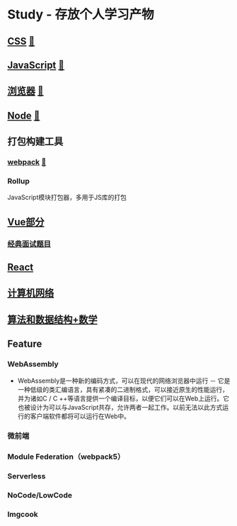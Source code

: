# Study - 存放个人学习产物
## <a href="./CSS">CSS</a> <a href="./CSS/README.md">📖</a> 

## <a href="./JavaScript">JavaScript</a> <a href="./JavaScript/README.md">📖</a> 

## <a href="./Web">浏览器</a> <a  href="./Web/README.md">📖</a> 

## <a href="./NodeJS">Node</a> <a href="./NodeJS/README.md">📖</a> 

## 打包构建工具

### <a href='./webpack'>webpack</a> <a href='./webpack/README.md'>📖</a>  

### Rollup

JavaScript模块打包器，多用于JS库的打包

## <a href="./Vue">Vue部分</a> 

### <a href="./Vue/经典面试题.md">经典面试题目</a> 

## <a href="./React">React</a> 

## <a href="./计算机网络">计算机网络</a> 

## <a href="./算法和数据结构+数学">算法和数据结构+数学</a> 

## Feature

### WebAssembly

- WebAssembly是一种新的编码方式，可以在现代的网络浏览器中运行 － 它是一种低级的类汇编语言，具有紧凑的二进制格式，可以接近原生的性能运行，并为诸如C / C ++等语言提供一个编译目标，以便它们可以在Web上运行。它也被设计为可以与JavaScript共存，允许两者一起工作。以前无法以此方式运行的客户端软件都将可以运行在Web中。

### 微前端

### Module Federation（webpack5）

### Serverless

### NoCode/LowCode

### Imgcook
